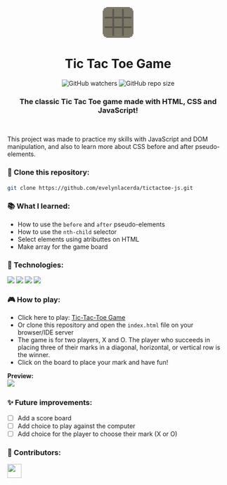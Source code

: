 <p align="center">
    <img src="./src/img/TicTacToe.gif">
</p>

<div align="center">
<h1>Tic Tac Toe Game</h1>

![GitHub watchers](https://img.shields.io/github/watchers/evelynlacerda/tictactoe-js?label=%F0%9F%91%80%20Watchers&style=flat-square&labelColor=%233A3934&color=%23F79E6B)
![GitHub repo size](https://img.shields.io/github/repo-size/evelynlacerda/tictactoe-js?style=flat-square&label=%F0%9F%93%90%20Size&labelColor=%233A3934&color=%23F79E6B)


<h3>The classic Tic Tac Toe game made with HTML, CSS and JavaScript!</h3>
</div>

<br>

This project was made to practice my skills with JavaScript and DOM manipulation, and also to learn more about CSS before and after pseudo-elements.

### 👥 Clone this repository:
```bash
git clone https://github.com/evelynlacerda/tictactoe-js.git
```

### 📚 What I learned:
- How to use the `before` and `after` pseudo-elements
- How to use the `nth-child` selector
- Select elements using atributtes on HTML
- Make array for the game board

### 🚀 Technologies:
<div style="display: block">
    <img src="https://img.shields.io/badge/HTML5-3A3934?style=for-the-badge&logo=html5&logoColor=E34F26">
    <img src="https://img.shields.io/badge/CSS3-3A3934?style=for-the-badge&logo=css3&logoColor=1572B6">
    <img src="https://img.shields.io/badge/JavaScript-3A3934?style=for-the-badge&logo=javascript&logoColor=F7DF1E">
    <img src="https://img.shields.io/badge/VS Code-3A3934?style=for-the-badge&logo=visualstudiocode&logoColor=007ACC">
</div>

### 🎮 How to play:
- Click here to play: [Tic-Tac-Toe Game](https://evelynlacerda.github.io/tictactoe-js/)
- Or clone this repository and open the `index.html` file on your browser/IDE server
- The game is for two players, X and O. The player who succeeds in placing three of their marks in a diagonal, horizontal, or vertical row is the winner.
- Click on the board to place your mark and have fun!

<b>Preview:</b><br>
<img src="./src/img/layout.gif">

### ✨ Future improvements:
- [ ] Add a score board
- [ ] Add choice to play against the computer
- [ ] Add choice for the player to choose their mark (X or O)

### 🤝 Contributors:
<img height="32" width="32" src="https://badges.pufler.dev/contributors/evelynlacerda/tictactoe-js?size=50&padding=5&perRow=10&bots=true" />
